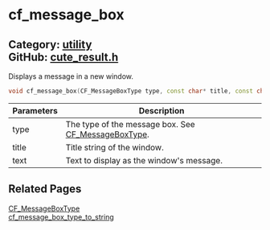 [](../header.md ':include')

# cf_message_box

Category: [utility](/api_reference?id=utility)  
GitHub: [cute_result.h](https://github.com/RandyGaul/cute_framework/blob/master/include/cute_result.h)  
---

Displays a message in a new window.

```cpp
void cf_message_box(CF_MessageBoxType type, const char* title, const char* text);
```

Parameters | Description
--- | ---
type | The type of the message box. See [CF_MessageBoxType](/utility/cf_messageboxtype.md).
title | Title string of the window.
text | Text to display as the window's message.

## Related Pages

[CF_MessageBoxType](/utility/cf_messageboxtype.md)  
[cf_message_box_type_to_string](/utility/cf_message_box_type_to_string.md)  
